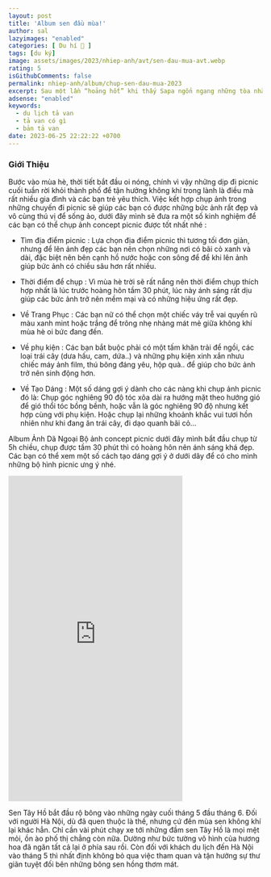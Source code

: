 ```yaml
---
layout: post
title: 'Album sen đầu mùa!'
author: sal
lazyimages: "enabled"
categories: [ Du hí 🛫 ]
tags: [du ký]
image: assets/images/2023/nhiep-anh/avt/sen-dau-mua-avt.webp
rating: 5
isGithubComments: false
permalink: nhiep-anh/album/chup-sen-dau-mua-2023
excerpt: Sau một lần “hoảng hốt” khi thấy Sapa ngổn ngang những tòa nhà cao tầng, những bạn nữ mặc áo dân tộc chìa đồ bán rồi cứ ê ê trước mặt mình,... đứng đợi cáp treo 1 tiếng để checkin Fansipan. Mình đã quyết định đi tới một nơi khá lạ...
adsense: "enabled"
keywords:
  - du lịch tả van
  - tả van có gì
  - bản tả van
date: 2023-06-25 22:22:22 +0700
---
```



### Giới Thiệu

Bước vào mùa hè, thời tiết bắt đầu oi nóng, chính vì vậy những dịp đi picnic cuối tuần rời khỏi thành phố để tận hưởng không khí trong lành là điều mà rất nhiều gia đình và các bạn trẻ yêu thích. Việc kết hợp chụp ảnh trong những chuyến đi picnic sẽ giúp các bạn có được những bức ảnh rất đẹp và vô cùng thú vị để sống ảo, dưới đây mình sẽ đưa ra một số kinh nghiệm để các bạn có thể chụp ảnh concept picnic được tốt nhất nhé :

+ Tìm địa điểm picnic : Lựa chọn địa điểm picnic thì tương tối đơn giản, nhưng để lên ảnh đẹp các bạn nên chọn những nơi có bãi cỏ xanh và dài, đặc biệt nên bên cạnh hồ nước hoặc con sông để để khi lên ảnh giúp bức ảnh có chiều sâu hơn rất nhiều.

+ Thời điểm để chụp : Vì mùa hè trời sẽ rất nắng nên thời điểm chụp thích hợp nhất là lúc trước hoàng hôn tầm 30 phút, lúc này ánh sáng rất dịu giúp các bức ảnh trở nên mềm mại và có những hiệu ứng rất đẹp.

+ Về Trang Phục : Các bạn nữ có thể chọn một chiếc váy trễ vai quyến rũ màu xanh mint hoặc trắng để trông nhẹ nhàng mát mẻ giữa không khí mùa hè oi bức đang đến.

+ Về phụ kiện : Các bạn bắt buộc phải có một tấm khăn trải để ngồi, các loại trái cây (dưa hấu, cam, dứa..) và những phụ kiện xinh xắn nhưu chiếc máy ảnh film, thú bông đáng yêu, hộp quà.. để giúp cho bức ảnh trở nên sinh động hơn.

+ Về Tạo Dáng :  Một số dáng gợi ý dành cho các nàng khi chụp ảnh picnic đó là: Chụp góc nghiêng 90 độ tóc xõa dài ra hướng mặt theo hướng gió để gió thổi tóc bồng bềnh, hoặc vẫn là góc nghiêng 90 độ nhưng kết hợp cùng với phụ kiện. Hoặc chụp lại những khoảnh khắc vui tươi hồn nhiên như khi đang ăn trái cây, đi dạo quanh bãi cỏ…

Album Ảnh Dã Ngoại
Bộ ảnh concept picnic dưới đây mình bắt đầu chụp từ 5h chiều, chụp được tầm 30 phút thì có hoàng hôn nên ánh sáng khá đẹp. Các bạn có thể xem một số cách tạo dáng gợi ý ở dưới dây để có cho mình những bộ hình picnic ưng ý nhé.

<iframe src="https://assets.pinterest.com/ext/embed.html?id=610167449536697685" height="645" width="345" frameborder="0" scrolling="no" ></iframe>

Sen Tây Hồ bắt đầu rộ bông vào những ngày cuối tháng 5 đầu tháng 6. Đối với người Hà Nội, dù đã quen thuộc là thế, nhưng cứ đến mùa sen không khí lại khác hẳn. Chỉ cần vài phút chạy xe tới những đầm sen Tây Hồ là mọi mệt mỏi, ồn ào phố thị chẳng còn nữa. Dường như bức tường vô hình của hương hoa đã ngăn tất cả lại ở phía sau rồi. Còn đối với khách du lịch đến Hà Nội vào tháng 5 thì nhất định không bỏ qua việc tham quan và tận hưởng sự thư giãn tuyệt đối bên những bông sen hồng thơm mát.

